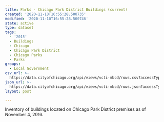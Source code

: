 ```yaml
---
title: Parks - Chicago Park District Buildings (current)
created: '2020-11-10T16:55:28.500735'
modified: '2020-11-10T16:55:28.500746'
state: active
type: dataset
tags:
  - '2015'
  - Buildings
  - Chicago
  - Chicago Park District
  - Chicago Parks
  - Parks
groups:
  - Local Government
csv_url: >-
  https://data.cityofchicago.org/api/views/vcti-mbcd/rows.csv?accessType=DOWNLOAD
json_url: >-
  https://data.cityofchicago.org/api/views/vcti-mbcd/rows.json?accessType=DOWNLOAD
layout: post

---
```

Inventory of buildings located on Chicago Park District premises as of November 4, 2016.
